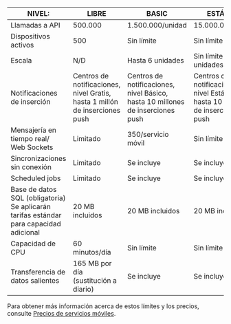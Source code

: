 
| NIVEL: | LIBRE | BASIC | ESTÁNDAR |
|----|----|----|----|
| Llamadas a API | 500.000 | 1.500.000/unidad | 15.000.000/unidad |
| Dispositivos activos | 500 | Sin límite | Sin límite |
| Escala | N/D | Hasta 6 unidades | Sin límite de unidades |
| Notificaciones de inserción | Centros de notificaciones, nivel Gratis, hasta 1 millón de inserciones push | Centros de notificaciones, nivel Básico, hasta 10 millones de inserciones push | Centros de notificaciones, nivel Estándar, hasta 10 millones de inserciones push |
| Mensajería en tiempo real/<br/>Web Sockets | Limitado | 350/servicio móvil | Sin límite |
| Sincronizaciones sin conexión | Limitado | Se incluye | Se incluye |
| Scheduled jobs | Limitado | Se incluye | Se incluye |
| Base de datos SQL (obligatoria) <br/>Se aplicarán tarifas estándar para capacidad adicional | 20 MB incluidos | 20 MB incluidos | 20 MB incluidos |
| Capacidad de CPU | 60 minutos/día | Sin límite | Sin límite |
| Transferencia de datos salientes | 165 MB por día (sustitución a diario) | Se incluye | Se incluye |

Para obtener más información acerca de estos límites y los precios, consulte [Precios de servicios móviles](https://azure.microsoft.com/pricing/details/mobile-services/).

<!---HONumber=July15_HO4-->